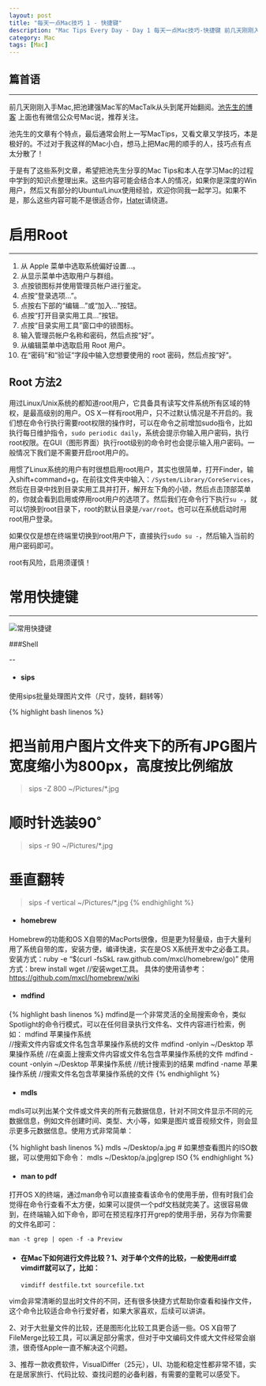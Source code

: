 ```yaml
---
layout: post
title: "每天一点Mac技巧 1 - 快捷键"
description: "Mac Tips Every Day - Day 1 每天一点Mac技巧-快捷键 前几天刚刚入手Mac,把池建强Mac军的MacTalk从头到尾开始翻阅。[池先生的博客](http://macshuo.com/) 上面也有微信公众号Mac说，推荐关注。"
category: Mac
tags: [Mac]
---
```

篇首语
-----------

---

前几天刚刚入手Mac,把池建强Mac军的MacTalk从头到尾开始翻阅。[池先生的博客](http://macshuo.com/) 上面也有微信公众号Mac说，推荐关注。

池先生的文章有个特点，最后通常会附上一写MacTips，又看文章又学技巧，本是极好的。不过对于我这样的Mac小白，想马上把Mac用的顺手的人，技巧点有点太分散了！

于是有了这些系列文章，希望把池先生分享的Mac Tips和本人在学习Mac的过程中学到的知识点整理出来。这些内容可能会结合本人的情况，如果你是深度的Win用户，然后又有部分的Ubuntu/Linux使用经验，欢迎你同我一起学习。如果不是，那么这些内容可能不是很适合你，[Hater](http://macshuo.com/?p=342)请绕道。


启用Root
=========

----

1. 从 Apple 菜单中选取系统偏好设置...。
2. 从显示菜单中选取用户与群组。
3. 点按锁图标并使用管理员帐户进行鉴定。
4. 点按“登录选项...”。
5. 点按右下部的“编辑...”或“加入...”按钮。
6. 点按“打开目录实用工具...”按钮。
7. 点按“目录实用工具”窗口中的锁图标。
8. 输入管理员帐户名称和密码，然后点按“好”。
9. 从编辑菜单中选取启用 Root 用户。
10. 在“密码”和“验证”字段中输入您想要使用的 root 密码，然后点按“好”。

## Root 方法2

用过Linux/Unix系统的都知道root用户，它具备具有读写文件系统所有区域的特权，是最高级别的用户。OS X一样有root用户，只不过默认情况是不开启的。我们想在命令行执行需要root权限的操作时，可以在命令之前增加sudo指令，比如执行每日维护指令，`sudo periodic daily`，系统会提示你输入用户密码，执行root权限。在GUI（图形界面）执行root级别的命令时也会提示输入用户密码。一般情况下我们是不需要开启root用户的。

用惯了Linux系统的用户有时很想启用root用户，其实也很简单，打开Finder，输入shift+command+g，在前往文件夹中输入：`/System/Library/CoreServices`，然后在目录中找到目录实用工具并打开，解开左下角的小锁，然后点击顶部菜单的，你就会看到启用或停用root用户的选项了。然后我们在命令行下执行`su -`，就可以切换到root目录下，root的默认目录是`/var/root`。也可以在系统启动时用root用户登录。

如果仅仅是想在终端里切换到root用户下，直接执行`sudo su -`，然后输入当前的用户密码即可。

root有风险，启用须谨慎！



常用快捷键
==========

----

![常用快捷键][shortcut]


###Shell

--

* #### sips

使用sips批量处理图片文件（尺寸，旋转，翻转等）

{% highlight bash linenos %}
# 把当前用户图片文件夹下的所有JPG图片宽度缩小为800px，高度按比例缩放
> sips -Z 800 ~/Pictures/*.jpg

# 顺时针选装90˚
> sips -r 90 ~/Pictures/*.jpg

# 垂直翻转
> sips -f vertical ~/Pictures/*.jpg
{% endhighlight %}

* #### homebrew

Homebrew的功能和OS X自带的MacPorts很像，但是更为轻量级，由于大量利用了系统自带的库，安装方便，编译快速，实在是OS X系统开发中之必备工具。
安装方式：ruby -e “$(curl -fsSkL raw.github.com/mxcl/homebrew/go)”
使用方式：brew install wget //安装wget工具。
具体的使用请参考：https://github.com/mxcl/homebrew/wiki

* #### mdfind

{% highlight bash linenos %}
mdfind是一个非常灵活的全局搜索命令，类似Spotlight的命令行模式，可以在任何目录执行文件名、文件内容进行检索，例如：
mdfind 苹果操作系统    
//搜索文件内容或文件名包含苹果操作系统的文件
mdfind -onlyin ~/Desktop 苹果操作系统
//在桌面上搜索文件内容或文件名包含苹果操作系统的文件
mdfind -count -onlyin ~/Desktop 苹果操作系统
//统计搜索到的结果
mdfind -name 苹果操作系统
//搜索文件名包含苹果操作系统的文件
{% endhighlight %}

* #### mdls

mdls可以列出某个文件或文件夹的所有元数据信息，针对不同文件显示不同的元数据信息，例如文件创建时间、类型、大小等，如果是图片或音视频文件，则会显示更多元数据信息。使用方式非常简单：

{% highlight bash linenos %}
	mdls ~/Desktop/a.jpg
	# 如果想查看图片的ISO数据，可以使用如下命令：
	mdls ~/Desktop/a.jpg|grep ISO
{% endhighlight %}

* #### man to pdf

打开OS X的终端，通过man命令可以直接查看该命令的使用手册，但有时我们会觉得在命令行查看不太方便，如果可以提供一个pdf文档就完美了。这很容易做到，在终端输入如下命令，即可在预览程序打开grep的使用手册，另存为你需要的文件名即可：

`man -t grep | open -f -a Preview`

* #### 在Mac下如何进行文件比较？1、对于单个文件的比较，一般使用diff或vimdiff就可以了，比如：

	`vimdiff destfile.txt sourcefile.txt`

vim会非常清晰的显出时文件的不同，还有很多快捷方式帮助你查看和操作文件，这个命令比较适合命令行爱好者，如果大家喜欢，后续可以讲讲。

2、对于大批量文件的比较，还是图形化比较工具更合适一些。OS X自带了FileMerge比较工具，可以满足部分需求，但对于中文编码文件或大文件经常会崩溃，很奇怪Apple一直不解决这个问题。

3、推荐一款收费软件，VisualDiffer（25元），UI、功能和稳定性都非常不错，实在是居家旅行、代码比较、查找问题的必备利器，有需要的童靴可以感受下。








[shortcut]: /assets/images/2013-09-24-mac-osx-tracepad-gesture.png "Mac OS X Lion常用快捷键"
